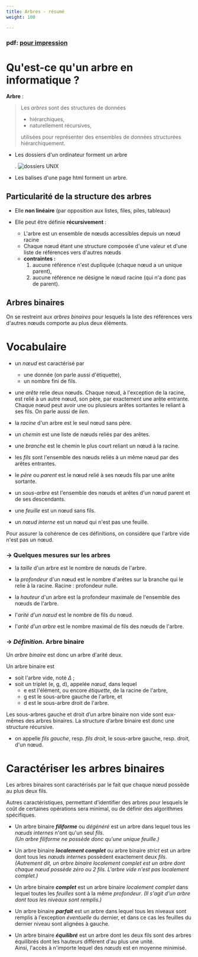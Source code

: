 ```yaml
---
title: Arbres - résumé
weight: 100

---
```


### pdf: [pour impression](/uploads/docnsitale/arbres/cours_resume_print.pdf)

# Qu'est-ce qu'un arbre en informatique ?

**Arbre** :

> Les _arbres_ sont des structures de données
>
> * hiérarchiques,
> * naturellement récursives,
>
> utilisées pour représenter des ensembles de données structurées
> hiérarchiquement.

* Les dossiers d'un ordinateur forment un arbre

    . ![dossiers UNIX](https://runestone.academy/runestone/books/published/pythonds/_images/directory.png)

* Les balises d'une page html forment un arbre.

## Particularité de la structure des arbres

* Elle **non linéaire** (par opposition aux listes, files, piles, tableaux)
* Elle peut être définie **récursivement** :

  * L'arbre est un ensemble de nœuds accessibles depuis un nœud racine
  * Chaque nœud étant une structure composée d'une valeur et d'une liste de
      références vers d'autres nœuds
  * **contraintes :**
    1. aucune référence n'est dupliquée (chaque nœud a un unique parent),
    1. aucune référence ne désigne le nœud racine (qui n'a donc pas de parent).

## Arbres binaires

On se restreint aux _arbres binaires_ pour lesquels la
liste des références vers d'autres nœuds comporte au plus deux
éléments.

# Vocabulaire


* un _nœud_ est caractérisé par
  - une donnée (on parle aussi d'étiquette),
  - un nombre fini de fils.

* une _arête_ relie deux nœuds. Chaque nœud, à l'exception de la
  racine, est relié à un autre nœud, son père, par exactement une arête
  entrante. Chaque nœud peut avoir une ou plusieurs arêtes sortantes
  le reliant à ses fils. On parle aussi de _lien_.

* la _racine_ d'un arbre est le seul nœud sans père.

* un _chemin_ est une liste de nœuds reliés par des arêtes.

* une _branche_ est le chemin le plus court reliant un nœud à la
  racine.

* les _fils_ sont l'ensemble des nœuds reliés à un même nœud par des
  arêtes entrantes.

* le _père_ ou _parent_ est le nœud relié à ses nœuds fils par une
  arête sortante.

* un _sous-arbre_ est l'ensemble des nœuds et arêtes d'un nœud
  parent et de ses descendants.

* une _feuille_ est un nœud sans fils.

* un _nœud interne_ est un nœud qui n'est pas une feuille.

Pour assurer la cohérence de ces définitions, on considère que l'arbre
vide n'est pas un nœud.

### → Quelques mesures sur les arbres ###

* la _taille_ d'un arbre est le nombre de nœuds de l'arbre.

* la _profondeur_ d'un nœud est le nombre d'arêtes sur la branche qui
  le relie à la racine. Racine : profondeur nulle.

* la _hauteur_ d'un arbre est la profondeur maximale de l'ensemble des
  nœuds de l'arbre.

* l'_arité d'un nœud_ est le nombre de fils du nœud.

* l'_arité d'un arbre_ est le nombre maximal de fils des nœuds de
  l'arbre.

### → _Définition._ Arbre binaire ###

Un _arbre binaire_ est donc un arbre d'arité deux.

Un arbre binaire est

* soit l'arbre vide, noté $\Delta$ ;
* soit un triplet (e, g, d), appelée _nœud_, dans lequel
  - e est l'élément, ou encore _étiquette_, de la racine de l'arbre,
  - g est le sous-arbre gauche de l'arbre, et
  - d est le sous-arbre droit de l'arbre.

Les sous-arbres gauche et droit d’un arbre binaire non vide sont
eux-mêmes des arbres binaires. La structure d’arbre binaire est donc
une structure récursive.

* on appelle _fils gauche_, resp. _fils droit_, le sous-arbre gauche,
  resp. droit, d'un nœud.


Caractériser les arbres binaires
================================

Les arbres binaires sont caractérisés par le fait que chaque nœud
possède au plus deux fils.

Autres caractéristiques, permettant d'identifier des arbres pour lesquels le
coût de certaines opérations sera minimal, ou de définir des algorithmes
spécifiques.

* Un arbre binaire _**filiforme**_ ou _dégénéré_ est un arbre dans lequel
  tous les _nœuds internes_ n'ont qu'un seul _fils_. \
  _(Un arbre filiforme ne possède donc qu'une unique feuille.)_

* Un arbre binaire _**localement complet**_ ou arbre binaire _strict_ est
  un arbre dont tous les _nœuds internes_ possèdent exactement deux
  _fils_.\
  _(Autrement dit, un arbre binaire localement complet est un arbre
  dont chaque nœud possède zéro ou 2 fils. L'arbre vide n'est pas
  localement complet.)_

* Un arbre binaire _**complet**_ est un arbre binaire _localement
  complet_ dans lequel toutes les _feuilles_ sont à la même
  _profondeur_.
  _(Il s'agit d'un arbre dont tous les niveaux sont remplis.)_

* Un arbre binaire _**parfait**_ est un arbre dans lequel tous les
  niveaux sont remplis à l'exception _éventuelle_ du dernier, et dans
  ce cas les feuilles du dernier niveau sont alignées à gauche.

* Un arbre binaire _**équilibré**_ est un arbre dont les deux fils
  sont des arbres équilibrés dont les hauteurs diffèrent d'au plus
  une unité. \
  Ainsi, l'accès à n'importe lequel des _nœuds_ est en moyenne
  minimisé.
